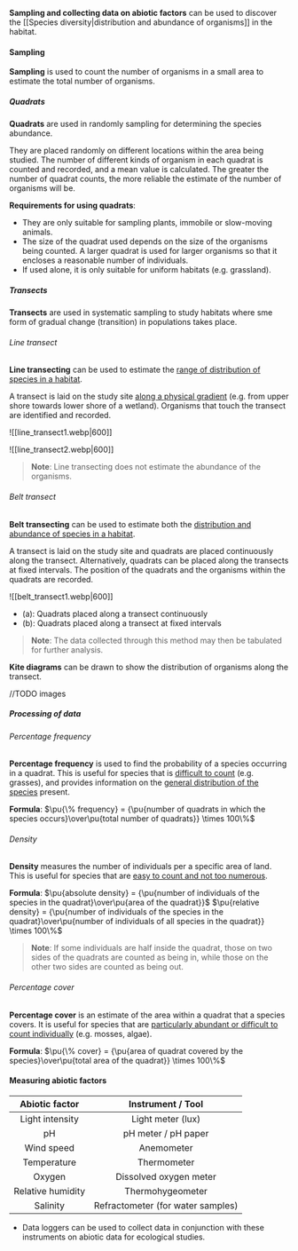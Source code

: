 **Sampling and collecting data on abiotic factors** can be used to discover the [[Species diversity|distribution and abundance of organisms]] in the habitat.

#### Sampling
**Sampling** is used to count the number of organisms in a small area to estimate the total number of organisms.

##### Quadrats
**Quadrats** are used in randomly sampling for determining the species abundance.

They are placed randomly on different locations within the area being studied. The number of different kinds of organism in each quadrat is counted and recorded, and a mean value is calculated. The greater the number of quadrat counts, the more reliable the estimate of the number of organisms will be.

**Requirements for using quadrats**:
- They are only suitable for sampling plants, immobile or slow-moving animals.
- The size of the quadrat used depends on the size of the organisms being counted. A larger quadrat is used for larger organisms so that it encloses a reasonable number of individuals.
- If used alone, it is only suitable for uniform habitats (e.g. grassland).

##### Transects
**Transects** are used in systematic sampling to study habitats where sme form of gradual change (transition) in populations takes place.

###### Line transect
**Line transecting** can be used to estimate the <u>range of distribution of species in a habitat</u>.

A transect is laid on the study site <u>along a physical gradient</u> (e.g. from upper shore towards lower shore of a wetland). Organisms that touch the transect are identified and recorded.

![[line_transect1.webp|600]]

![[line_transect2.webp|600]]

> **Note**:
> Line transecting does not estimate the abundance of the organisms.

###### Belt transect
**Belt transecting** can be used to estimate both the <u>distribution and abundance of species in a habitat</u>.

A transect is laid on the study site and quadrats are placed continuously along the transect. Alternatively, quadrats can be placed along the transects at fixed intervals. The position of the quadrats and the organisms within the quadrats are recorded.

![[belt_transect1.webp|600]]
- (a): Quadrats placed along a transect continuously
- (b): Quadrats placed along a transect at fixed intervals

> **Note**:
> The data collected through this method may then be tabulated for further analysis.

**Kite diagrams** can be drawn to show the distribution of organisms along the transect.

//TODO images

##### Processing of data
###### Percentage frequency
**Percentage frequency** is used to find the probability of a species occurring in a quadrat. This is useful for species that is <u>difficult to count</u> (e.g. grasses), and provides information on the <u>general distribution of the species</u> present.

**Formula**:
$\pu{\% frequency} = {\pu{number of quadrats in which the species occurs}\over\pu{total number of quadrats}} \times 100\%$

###### Density
**Density** measures the number of individuals per a specific area of land. This is useful for species that are <u>easy to count and not too numerous</u>.

**Formula**:
$\pu{absolute density} = {\pu{number of individuals of the species in the quadrat}\over\pu{area of the quadrat}}$
$\pu{relative density} = {\pu{number of individuals of the species in the quadrat}\over\pu{number of individuals of all species in the quadrat}} \times 100\%$

> **Note**:
> If some individuals are half inside the quadrat, those on two sides of the quadrats are counted as being in, while those on the other two sides are counted as being out.

###### Percentage cover
**Percentage cover** is an estimate of the area within a quadrat that a species covers. It is useful for species that are <u>particularly abundant or difficult to count individually</u> (e.g. mosses, algae).

**Formula**:
$\pu{\% cover} = {\pu{area of quadrat covered by the species}\over\pu{total area of the quadrat}} \times 100\%$

#### Measuring abiotic factors
| Abiotic factor | Instrument / Tool |
| :--: | :--: |
| Light intensity | Light meter (lux) |
| pH | pH meter / pH paper |
| Wind speed | Anemometer |
| Temperature | Thermometer |
| Oxygen | Dissolved oxygen meter |
| Relative humidity | Thermohygeometer |
| Salinity | Refractometer (for water samples) |

- Data loggers can be used to collect data in conjunction with these instruments on abiotic data for ecological studies.

<!-- Consider importing diagrams for reference after HKDSE 2024 -->

